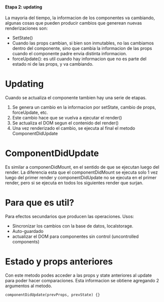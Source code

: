 #### Etapa 2: updating

La mayoria del tiempo, la informacion de los componentes va cambiando, algunas cosas que pueden producir cambios que generean nuevas renderizaciones son:

-   SetState()
-   Cuando las props cambian, si bien son inmutables, no las cambiamos dentro del componente, sino que cambia la informacion de las props cuando el componente padre envia distinta informacion.
-   forceUpdate(): es util cuando hay informacion que no es parte del estado ni de las props, y va cambiando.

# Updating

Cuando se actualiza el componente tambien hay una serie de etapas.

1. Se genera un cambio en la informacion por setState, cambio de props, forceUpdate, etc.
2. Este cambio hace que se vuelva a ejecutar el render()
3. Se actualiza el DOM segun el contenido del render()
4. Una vez renderizado el cambio, se ejecuta al final el metodo ComponentDidUpdate

# ComponentDidUpdate

Es similar a componenDidMount, en el sentido de que se ejecutan luego del render. La diferencia esta que el componentDidMount se ejecuta solo 1 vez luego del primer render y componentDidUpdate no se ejecuta en el primer render, pero si se ejecuta en todos los siguientes render que surjan.

# Para que es util?

Para efectos secundarios que producen las operaciones. Usos:

-   Sincronizar los cambios con la base de datos, localstorage.
-   Auto-guardado
-   actualizar el DOM para componentes sin control (uncontrolled components)

# Estado y props anteriores

Con este metodo podes acceder a las props y state anteriores al update para poder hacer comparaciones.
Esta informacion se obtiene agregando 2 argumentos al metodo.

    componentDidUpdate(prevProps, prevState) {}
